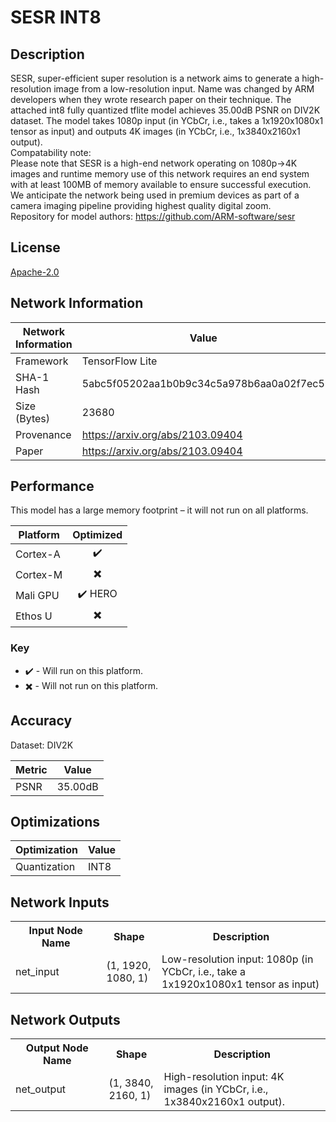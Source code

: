# SESR INT8

## Description
SESR, super-efficient super resolution is a network aims to generate a high-resolution image from a low-resolution input.
Name was changed by ARM developers when they wrote research paper on their technique.
The attached int8 fully quantized tflite model achieves 35.00dB PSNR on DIV2K dataset. 
The model takes 1080p input (in YCbCr, i.e., takes a 1x1920x1080x1 tensor as input) and outputs 4K images (in YCbCr, i.e., 1x3840x2160x1 output).  
Compatability note:  
Please note that SESR is a high-end network operating on 1080p->4K images and runtime memory use of this network requires an end system with at least 100MB of memory available to ensure successful execution.
We anticipate the network being used in premium devices as part of a camera imaging pipeline providing highest quality digital zoom.  
Repository for model authors: https://github.com/ARM-software/sesr  

## License
[Apache-2.0](https://spdx.org/licenses/Apache-2.0.html)

## Network Information
| Network Information |  Value         |
|---------------------|----------------|
|  Framework          | TensorFlow Lite |
|  SHA-1 Hash         | 5abc5f05202aa1b0b9c34c5a978b6aa0a02f7ec5 |
|  Size (Bytes)       | 23680 |
|  Provenance         | https://arxiv.org/abs/2103.09404 |
|  Paper              | https://arxiv.org/abs/2103.09404 |

## Performance
This model has a large memory footprint – it will not run on all platforms.

| Platform | Optimized |
|----------|:---------:|
| Cortex-A |:heavy_check_mark:          |
| Cortex-M |:heavy_multiplication_x:          |
| Mali GPU |:heavy_check_mark: HERO         |
| Ethos U  |:heavy_multiplication_x:          |

### Key
* :heavy_check_mark: - Will run on this platform.
* :heavy_multiplication_x: - Will not run on this platform.

## Accuracy
Dataset: DIV2K

| Metric | Value |
|--------|-------|
| PSNR | 35.00dB |

## Optimizations
| Optimization |  Value  |
|--------------|---------|
| Quantization | INT8 |

## Network Inputs
<table>
    <tr>
        <th width="200">Input Node Name</th>
        <th width="100">Shape</th>
        <th width="400">Description</th>
    </tr>
    <tr>
        <td>net_input</td>
        <td>(1, 1920, 1080, 1)</td>
        <td>Low-resolution input: 1080p (in YCbCr, i.e., take a 1x1920x1080x1 tensor as input) </td> 
    </tr>
</table>

## Network Outputs
<table>
    <tr>
        <th width="200">Output Node Name</th>
        <th width="100">Shape</th>
        <th width="400">Description</th>
    </tr>
    <tr>
        <td>net_output</td>
        <td>(1, 3840, 2160, 1)</td>
        <td>High-resolution input: 4K images (in YCbCr, i.e., 1x3840x2160x1 output).</td> 
    </tr>
</table>
